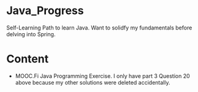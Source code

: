 # Java_Progress
Self-Learning Path to learn Java. Want to solidfy my fundamentals before delving into Spring.

# Content

- MOOC.Fi Java Programming Exercise. I only have part 3 Question 20 above because my other solutions were deleted accidentally. 
